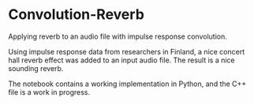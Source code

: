 # Convolution-Reverb
Applying reverb to an audio file with impulse response convolution. 

Using impulse response data from researchers in Finland, a nice concert hall reverb effect was added to an input audio file. The result is a nice sounding reverb. 

The notebook contains a working implementation in Python, and the C++ file is a work in progress. 
